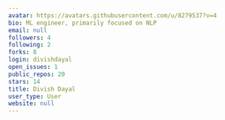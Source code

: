 ```yaml
---
avatar: https://avatars.githubusercontent.com/u/8279537?v=4
bio: ML engineer, primarily focused on NLP
email: null
followers: 4
following: 2
forks: 8
login: divishdayal
open_issues: 1
public_repos: 20
stars: 14
title: Divish Dayal
user_type: User
website: null
---
```

